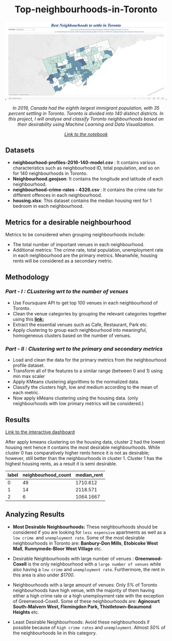 <div align="center">
<h1> Top-neighbourhoods-in-Toronto </h1>
 
 <p align="center">
<img src="https://github.com/raofida75/Best-neighbourhoods-to-settle-in-Toronto-/blob/main/Dashboard.png" width="1000"/>
</p>

<i>In 2019, Canada had the eighth largest immigrant population, with 35 percent settling in Toronto. Toronto is divided into 140 distinct districts. In this project, I will analyse and classify Toronto neighbourhoods based on their desirability using Machine Learning and Data Visualization.

[Link to the notebook](https://nbviewer.org/github/raofida75/Top-neighbourhoods-in-Toronto/blob/main/Top%20neighbourhoods%20in%20Toronto.ipynb)
</i></div>

## Datasets

- <b> neighbourhood-profiles-2016-140-model.csv </b>: It contains various characteristics such as neighbourhood ID, total population, and so on for 140 neighbourhoods in Toronto.
- <b> Neighbourhood.geojson</b>: It contains the longitude and latitude of each neighbourhood.
- <b> neighbourhood-crime-rates - 4326.csv </b>: It contains the crime rate for different offences in each neighbourhood. 
- <b> housing.xlsx</b>: This dataset contains the median housing rent for 1 bedroom in each neighbourhood.

## Metrics for a desirable neighbourhood

Metrics to be considered when grouping neighbourhoods include: 
- The total number of important venues in each neighbourhood. 
- Additional metrics: The crime rate, total population, unemployment rate in each neighbourhood are the primary metrics. Meanwhile, housing rents will be considered as a secondary metric.

## Methodology

### <i> Part - I : CLustering wrt to the number of venues</i>
- Use Foursquare API to get top 100 venues in each neighbourhood of Toronto. 
- Clean the venue categories by grouping the relevant categories together using this <a href="https://developer.foursquare.com/docs/categories" target="_blank"><b>link: </b></a>
- Extract the essential venues such as Cafe, Restaurant, Park etc. 
- Apply clustering to group each neighbourhood into meaningful, homogeneous clusters based on the number of venues. 

### <i>Part - II : Clustering wrt to the primary and secondary metrics</i>
- Load and clean the data for the primary metrics from the neighbourhood profile dataset.
- Transform all of the features to a similar range (between 0 and 1) using min max scaler
- Apply KMeans clustering algorithms to the normalized data.
- Classify the clusters high, low and medium according to the mean of each metric.
- Now apply kMeans clustering using the housing data. (only neighbourhoods with low primary metrics will be considered.)

## Results

[Link to the interactive dashboard](https://public.tableau.com/app/profile/fida.hussain.abbas.rao/viz/TopNeighbourhoodsinToronto/Dashboard1?publish=yes)

After apply kmeans clustering on the housing data, cluster 2 had the lowest housing rent hence it contains the most desirable neighbourhoods. While cluster 0 has comparatively higher rents hence it is not as desirable; however, still better than the neighbourhoods in cluster 1. Cluster 1 has the highest housing rents, as a result it is semi desirable.

| label | neighbourhood_count | median_rent |
| --- | --- | --- |
| 0 | 49 | 1710.612 |
| 1 | 14 | 2118.571 |
| 2 | 6 | 1064.1667 |


## Analyzing Results

- <b>Most Desirable Neighbourhoods:</b> These neighbourhoods should be considered if you are looking for `less expensive` apartments as well as a `low crime `and `unemployment rate`. Some of the most desirable neighbourhoods in Toronto are: **Banbury-Don Mills**, **Etobicoke West Mall**, **Runnymede-Bloor West Village** etc.

- Desirable Neighbourhoods with large number of venues : **Greenwood-Coxell** is the only neighbourhood with a `large number of venues` while also having a `low crime` and `unemployment rate`. Furthermore, the rent in this area is also under <i>$1700</i>.

- Neighbourhoods with a large amount of venues: Only <i>5%</i> of Toronto neighbourhoods have high venue, with the majority of them having either a high crime rate or a high unemployment rate with the exception of Greenwood-Coxell. Some of these neighbourhoods are: **Agincourt South-Malvern West, Flemingdon Park, Thistletown-Beaumond Heights** etc.

- Least Desirable Neighbourhoods: Avoid these neighbourhoods if possible because of `high crime rates` and `unemployment`. Almost <i>50%</i> of the neighbourhoods lie in this category. 

